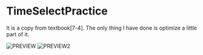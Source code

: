 # TimeSelectPractice
It is a copy from textbook[7-4]. The only thing I have done is optimize a little part of it.

![PREVIEW](https://user-images.githubusercontent.com/25290627/112940195-648fd300-915f-11eb-9b6f-fc5cd0fd5cc4.png)
![PREVIEW2](https://user-images.githubusercontent.com/25290627/112940198-66f22d00-915f-11eb-9428-cf59c4c8605b.png)
